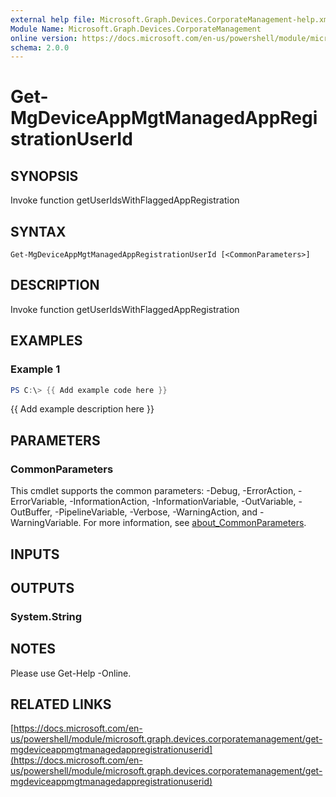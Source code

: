 ```yaml
---
external help file: Microsoft.Graph.Devices.CorporateManagement-help.xml
Module Name: Microsoft.Graph.Devices.CorporateManagement
online version: https://docs.microsoft.com/en-us/powershell/module/microsoft.graph.devices.corporatemanagement/get-mgdeviceappmgtmanagedappregistrationuserid
schema: 2.0.0
---
```


# Get-MgDeviceAppMgtManagedAppRegistrationUserId

## SYNOPSIS
Invoke function getUserIdsWithFlaggedAppRegistration

## SYNTAX

```
Get-MgDeviceAppMgtManagedAppRegistrationUserId [<CommonParameters>]
```

## DESCRIPTION
Invoke function getUserIdsWithFlaggedAppRegistration

## EXAMPLES

### Example 1
```powershell
PS C:\> {{ Add example code here }}
```

{{ Add example description here }}

## PARAMETERS

### CommonParameters
This cmdlet supports the common parameters: -Debug, -ErrorAction, -ErrorVariable, -InformationAction, -InformationVariable, -OutVariable, -OutBuffer, -PipelineVariable, -Verbose, -WarningAction, and -WarningVariable. For more information, see [about_CommonParameters](http://go.microsoft.com/fwlink/?LinkID=113216).

## INPUTS

## OUTPUTS

### System.String
## NOTES
Please use Get-Help -Online.

## RELATED LINKS

[https://docs.microsoft.com/en-us/powershell/module/microsoft.graph.devices.corporatemanagement/get-mgdeviceappmgtmanagedappregistrationuserid](https://docs.microsoft.com/en-us/powershell/module/microsoft.graph.devices.corporatemanagement/get-mgdeviceappmgtmanagedappregistrationuserid)

